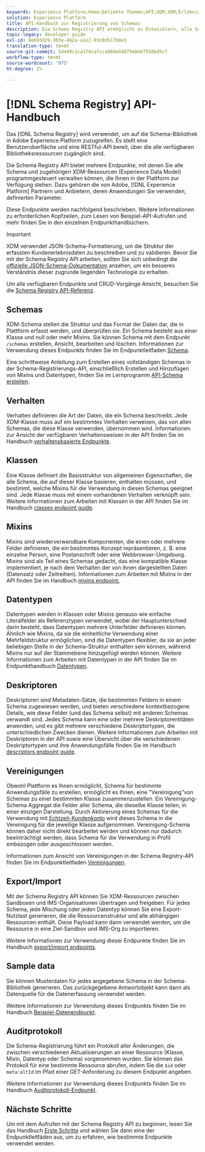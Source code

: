 ```yaml
---
keywords: Experience Platform;Home;beliebte Themen;API;XDM;XDM;Erlebnisdatenmodell;Erlebnisdatenmodell;Erlebnisdatenmodell;Datenmodell;Datenmodell;Datenmodell;Schema-Registrierung;Schema-Registrierung;
solution: Experience Platform
title: API-Handbuch zur Registrierung von Schemas
description: Die Schema Registry API ermöglicht es Entwicklern, alle Schema und zugehörigen Experience Data Model-(XDM-)Ressourcen innerhalb von Adobe Experience Platform programmatisch zu verwalten. In diesem Handbuch erfahren Sie, wie Sie wichtige Vorgänge mit der API durchführen.
topic-legacy: developer guide
exl-id: 9e693d29-303e-462a-a1e2-93c0d517b8e3
translation-type: tm+mt
source-git-commit: 5d449c1ca174cafcca988e9487940eb7550bd5cf
workflow-type: tm+mt
source-wordcount: '973'
ht-degree: 2%

---
```


# [!DNL Schema Registry] API-Handbuch

Das [!DNL Schema Registry] wird verwendet, um auf die Schema-Bibliothek in Adobe Experience Platform zuzugreifen. Es stellt eine Benutzeroberfläche und eine RESTful-API bereit, über die alle verfügbaren Bibliotheksressourcen zugänglich sind.

Die Schema Registry API bietet mehrere Endpunkte, mit denen Sie alle Schema und zugehörigen XDM-Ressourcen (Experience Data Model) programmgesteuert verwalten können, die Ihnen in der Plattform zur Verfügung stehen. Dazu gehören die von Adobe, [!DNL Experience Platform] Partnern und Anbietern, deren Anwendungen Sie verwenden, definierten Parameter.

Diese Endpunkte werden nachfolgend beschrieben. Weitere Informationen zu erforderlichen Kopfzeilen, zum Lesen von Beispiel-API-Aufrufen und mehr finden Sie in den einzelnen Endpunkthandbüchern.[](./getting-started.md)

>[!IMPORTANT]
>
>XDM verwendet JSON-Schema-Formatierung, um die Struktur der erfassten Kundenerlebnisdaten zu beschreiben und zu validieren. Bevor Sie mit der Schema Registry API arbeiten, sollten Sie sich unbedingt die [offizielle JSON-Schema-Dokumentation](https://json-schema.org/) ansehen, um ein besseres Verständnis dieser zugrunde liegenden Technologie zu erhalten.

Um alle verfügbaren Endpunkte und CRUD-Vorgänge Ansicht, besuchen Sie die [Schema Registry API-Referenz](https://www.adobe.io/apis/experienceplatform/home/api-reference.html#!acpdr/swagger-specs/schema-registry.yaml).

## Schemas

XDM-Schema stellen die Struktur und das Format der Daten dar, die in Plattform erfasst werden, und überprüfen sie. Ein Schema besteht aus einer Klasse und null oder mehr Mixins. Sie können Schema mit dem Endpunkt `/schemas` erstellen, Ansicht, bearbeiten und löschen. Informationen zur Verwendung dieses Endpunkts finden Sie im Endpunktleitfaden [Schema](./schemas.md).

Eine schrittweise Anleitung zum Erstellen eines vollständigen Schemas in der Schema-Registrierungs-API, einschließlich Erstellen und Hinzufügen von Mixins und Datentypen, finden Sie im Lernprogramm [API-Schema erstellen](../tutorials/create-schema-api.md).

## Verhalten

Verhalten definieren die Art der Daten, die ein Schema beschreibt. Jede XDM-Klasse muss auf ein bestimmtes Verhalten verweisen, das von allen Schemas, die diese Klasse verwenden, übernommen wird. Informationen zur Ansicht der verfügbaren Verhaltensweisen in der API finden Sie im Handbuch [verhaltensbasierte Endpunkte](./behaviors.md).

## Klassen

Eine Klasse definiert die Basisstruktur von allgemeinen Eigenschaften, die alle Schema, die auf dieser Klasse basieren, enthalten müssen, und bestimmt, welche Mixins für die Verwendung in diesen Schemas geeignet sind. Jede Klasse muss mit einem vorhandenen Verhalten verknüpft sein. Weitere Informationen zum Arbeiten mit Klassen in der API finden Sie im Handbuch [classes endpoint guide](./classes.md).

## Mixins

Mixins sind wiederverwendbare Komponenten, die einen oder mehrere Felder definieren, die ein bestimmtes Konzept repräsentieren, z. B. eine einzelne Person, eine Postanschrift oder eine Webbrowser-Umgebung. Mixins sind als Teil eines Schemas gedacht, das eine kompatible Klasse implementiert, je nach dem Verhalten der von ihnen dargestellten Daten (Datensatz oder Zeitreihen). Informationen zum Arbeiten mit Mixins in der API finden Sie im Handbuch [mixins endpoint.](./mixins.md)

## Datentypen

Datentypen werden in Klassen oder Mixins genauso wie einfache Literalfelder als Referenztypen verwendet, wobei der Hauptunterschied darin besteht, dass Datentypen mehrere Unterfelder definieren können. Ähnlich wie Mixins, da sie die einheitliche Verwendung einer Mehrfeldstruktur ermöglichen, sind die Datentypen flexibler, da sie an jeder beliebigen Stelle in der Schema-Struktur enthalten sein können, während Mixins nur auf der Stammebene hinzugefügt werden können. Weitere Informationen zum Arbeiten mit Datentypen in der API finden Sie im Endpunkthandbuch [Datentypen](./data-types.md).

## Deskriptoren

Deskriptoren sind Metadaten-Sätze, die bestimmten Feldern in einem Schema zugewiesen werden, und bieten verschiedene kontextbezogene Details, wie diese Felder (und das Schema selbst) mit anderen Schemas verwandt sind. Jedes Schema kann eine oder mehrere Deskriptorentitäten anwenden, und es gibt mehrere verschiedene Deskriptortypen, die unterschiedlichen Zwecken dienen. Weitere Informationen zum Arbeiten mit Deskriptoren in der API sowie eine Übersicht über die verschiedenen Deskriptortypen und ihre Anwendungsfälle finden Sie im Handbuch [descriptors endpoint guide](./descriptors.md).

## Vereinigungen

Obwohl Plattform es Ihnen ermöglicht, Schema für bestimmte Anwendungsfälle zu erstellen, ermöglicht es Ihnen, eine &quot;Vereinigung&quot;von Schemas zu einer bestimmten Klasse zusammenzustellen. Ein Vereinigung-Schema Aggregat die Felder aller Schema, die dieselbe Klasse teilen, in einer einzigen Darstellung. Durch Aktivierung eines Schemas für die Verwendung mit [Echtzeit-Kundenkonto](../../profile/home.md) wird dieses Schema in die Vereinigung für die jeweilige Klasse aufgenommen. Vereinigung-Schema können daher nicht direkt bearbeitet werden und können nur dadurch beeinträchtigt werden, dass Schema für die Verwendung in Profil einbezogen oder ausgeschlossen werden.

Informationen zum Ansicht von Vereinigungen in der Schema Registry-API finden Sie im Endpunktleitfaden [Vereinigungen](./unions.md).

## Export/Import

Mit der Schema Registry API können Sie XDM-Ressourcen zwischen Sandboxen und IMS-Organisationen übertragen und freigeben. Für jedes Schema, jede Mischung oder jeden Datentyp können Sie eine Export-Nutzlast generieren, die die Ressourcenstruktur und alle abhängigen Ressourcen enthält. Diese Payload kann dann verwendet werden, um die Ressource in eine Ziel-Sandbox und IMS-Org zu importieren.

Weitere Informationen zur Verwendung dieser Endpunkte finden Sie im Handbuch [export/import endpoints](./export-import.md).

## Sample data

Sie können Musterdaten für jedes angegebene Schema in der Schema-Bibliothek generieren. Das zurückgegebene Antwortobjekt kann dann als Datenquelle für die Datenerfassung verwendet werden.

Weitere Informationen zur Verwendung dieses Endpunkts finden Sie im Handbuch [Beispiel-Datenendpunkt](./sample-data.md).

## Auditprotokoll

Die Schema-Registrierung führt ein Protokoll aller Änderungen, die zwischen verschiedenen Aktualisierungen an einer Ressource (Klasse, Mixin, Datentyp oder Schema) vorgenommen wurden. Sie können das Protokoll für eine bestimmte Ressource abrufen, indem Sie die `$id` oder `meta:altId` im Pfad einer GET-Anforderung zu diesem Endpunkt angeben.

Weitere Informationen zur Verwendung dieses Endpunkts finden Sie im Handbuch [Auditprotokoll-Endpunkt](./audit-log.md).

## Nächste Schritte

Um mit dem Aufrufen mit der Schema Registry API zu beginnen, lesen Sie das Handbuch [Erste Schritte](./getting-started.md) und wählen Sie dann eine der Endpunktleitfäden aus, um zu erfahren, wie bestimmte Endpunkte verwendet werden.
